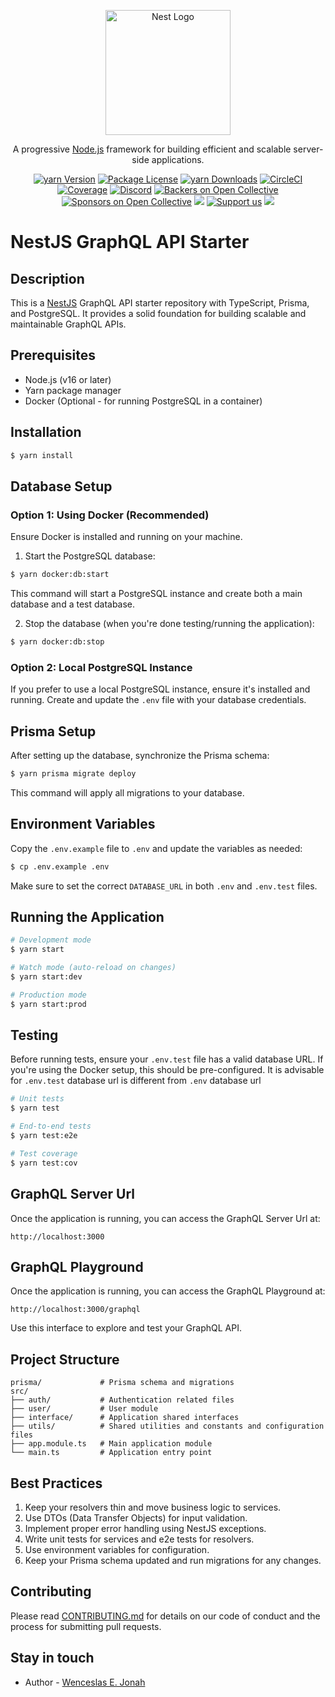 <p align="center">
  <a href="http://nestjs.com/" target="blank"><img src="https://nestjs.com/img/logo-small.svg" width="200" alt="Nest Logo" /></a>
</p>

[circleci-image]: https://img.shields.io/circleci/build/github/nestjs/nest/master?token=abc123def456
[circleci-url]: https://circleci.com/gh/nestjs/nest

  <p align="center">A progressive <a href="http://nodejs.org" target="_blank">Node.js</a> framework for building efficient and scalable server-side applications.</p>
    <p align="center">
<a href="https://www.yarnjs.com/~nestjscore" target="_blank"><img src="https://img.shields.io/yarn/v/@nestjs/core.svg" alt="yarn Version" /></a>
<a href="https://www.yarnjs.com/~nestjscore" target="_blank"><img src="https://img.shields.io/yarn/l/@nestjs/core.svg" alt="Package License" /></a>
<a href="https://www.yarnjs.com/~nestjscore" target="_blank"><img src="https://img.shields.io/yarn/dm/@nestjs/common.svg" alt="yarn Downloads" /></a>
<a href="https://circleci.com/gh/nestjs/nest" target="_blank"><img src="https://img.shields.io/circleci/build/github/nestjs/nest/master" alt="CircleCI" /></a>
<a href="https://coveralls.io/github/nestjs/nest?branch=master" target="_blank"><img src="https://coveralls.io/repos/github/nestjs/nest/badge.svg?branch=master#9" alt="Coverage" /></a>
<a href="https://discord.gg/G7Qnnhy" target="_blank"><img src="https://img.shields.io/badge/discord-online-brightgreen.svg" alt="Discord"/></a>
<a href="https://opencollective.com/nest#backer" target="_blank"><img src="https://opencollective.com/nest/backers/badge.svg" alt="Backers on Open Collective" /></a>
<a href="https://opencollective.com/nest#sponsor" target="_blank"><img src="https://opencollective.com/nest/sponsors/badge.svg" alt="Sponsors on Open Collective" /></a>
  <a href="https://paypal.me/kamilmysliwiec" target="_blank"><img src="https://img.shields.io/badge/Donate-PayPal-ff3f59.svg"/></a>
    <a href="https://opencollective.com/nest#sponsor"  target="_blank"><img src="https://img.shields.io/badge/Support%20us-Open%20Collective-41B883.svg" alt="Support us"></a>
  <a href="https://twitter.com/nestframework" target="_blank"><img src="https://img.shields.io/twitter/follow/nestframework.svg?style=social&label=Follow"></a>
</p>
  <!--[![Backers on Open Collective](https://opencollective.com/nest/backers/badge.svg)](https://opencollective.com/nest#backer)
  [![Sponsors on Open Collective](https://opencollective.com/nest/sponsors/badge.svg)](https://opencollective.com/nest#sponsor)-->

# NestJS GraphQL API Starter

## Description

This is a [NestJS](https://github.com/nestjs/nest) GraphQL API starter repository with TypeScript, Prisma, and PostgreSQL. It provides a solid foundation for building scalable and maintainable GraphQL APIs.

## Prerequisites

- Node.js (v16 or later)
- Yarn package manager
- Docker (Optional - for running PostgreSQL in a container)

## Installation

```bash
$ yarn install
```

## Database Setup

### Option 1: Using Docker (Recommended)

Ensure Docker is installed and running on your machine.

1. Start the PostgreSQL database:

```bash
$ yarn docker:db:start
```

This command will start a PostgreSQL instance and create both a main database and a test database.

2. Stop the database (when you're done testing/running the application):

```bash
$ yarn docker:db:stop
```

### Option 2: Local PostgreSQL Instance

If you prefer to use a local PostgreSQL instance, ensure it's installed and running. Create and update the `.env` file with your database credentials.

## Prisma Setup

After setting up the database, synchronize the Prisma schema:

```bash
$ yarn prisma migrate deploy
```

This command will apply all migrations to your database.

## Environment Variables

Copy the `.env.example` file to `.env` and update the variables as needed:

```bash
$ cp .env.example .env
```

Make sure to set the correct `DATABASE_URL` in both `.env` and `.env.test` files.

## Running the Application

```bash
# Development mode
$ yarn start

# Watch mode (auto-reload on changes)
$ yarn start:dev

# Production mode
$ yarn start:prod
```

## Testing

Before running tests, ensure your `.env.test` file has a valid database URL. If you're using the Docker setup, this should be pre-configured. It is advisable for `.env.test` database url is different from `.env` database url

```bash
# Unit tests
$ yarn test

# End-to-end tests
$ yarn test:e2e

# Test coverage
$ yarn test:cov
```
## GraphQL Server Url

Once the application is running, you can access the GraphQL Server Url at:

```
http://localhost:3000
```

## GraphQL Playground

Once the application is running, you can access the GraphQL Playground at:

```
http://localhost:3000/graphql
```

Use this interface to explore and test your GraphQL API.

## Project Structure

```
prisma/             # Prisma schema and migrations
src/
├── auth/           # Authentication related files
├── user/           # User module
├── interface/      # Application shared interfaces
├── utils/          # Shared utilities and constants and configuration files
├── app.module.ts   # Main application module
└── main.ts         # Application entry point
```

## Best Practices

1. Keep your resolvers thin and move business logic to services.
2. Use DTOs (Data Transfer Objects) for input validation.
3. Implement proper error handling using NestJS exceptions.
4. Write unit tests for services and e2e tests for resolvers.
5. Use environment variables for configuration.
6. Keep your Prisma schema updated and run migrations for any changes.

## Contributing

Please read [CONTRIBUTING.md](CONTRIBUTING.md) for details on our code of conduct and the process for submitting pull requests.

## Stay in touch

- Author - [Wenceslas E. Jonah](https://github.com/wencesj)
